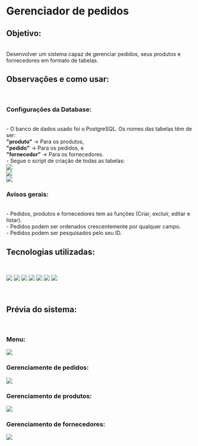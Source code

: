 # Gerenciador de pedidos

## Objetivo:

<br>
    Desenvolver um sistema capaz de gerenciar pedidos, seus produtos e fornecedores em formato de tabelas.
<br>

## Observações e como usar:

<br>

### Configurações da Database:
<br>
    - O banco de dados usado foi o PostgreSQL. Os nomes das tabelas têm de ser: <br>
            <b>"produto"</b> -> Para os produtos, <br>
            <b>"pedido"</b> -> Para os pedidos, e <br>
            <b>"fornecedor"</b> -> Para os fornecedores. <br>
    - Segue o script de criação de todas as tabelas: <br>
        <img src="https://i.imgur.com/9bAI1tm.png"/> <br>
        <img src="https://i.imgur.com/xJ6s2V9.png"/> <br>
        <img src="https://i.imgur.com/IfBXm61.png"/>

### Avisos gerais:
<br>
    - Pedidos, produtos e fornecedores tem as funções (Criar, excluir, editar e listar). <br>
    - Pedidos podem ser ordenados crescentemente por qualquer campo. <br>
    - Pedidos podem ser pesquisados pelo seu ID.
<br>  

## Tecnologias utilizadas:

<br>

<img src="https://cdn.jsdelivr.net/gh/devicons/devicon/icons/codeigniter/codeigniter-plain.svg" /> <img src="https://cdn.jsdelivr.net/gh/devicons/devicon/icons/php/php-original.svg" /> <img src="https://cdn.jsdelivr.net/gh/devicons/devicon/icons/html5/html5-original.svg" />
<img src="https://cdn.jsdelivr.net/gh/devicons/devicon/icons/css3/css3-original.svg" /> <img src="https://cdn.jsdelivr.net/gh/devicons/devicon/icons/javascript/javascript-original.svg" /> <img src="https://cdn.jsdelivr.net/gh/devicons/devicon/icons/postgresql/postgresql-original-wordmark.svg" /> <img src="https://cdn.jsdelivr.net/gh/devicons/devicon/icons/composer/composer-original.svg" />

<br>

## Prévia do sistema:

<br>

### Menu:
<img src="https://i.imgur.com/oYAcZyi.png"/>

### Gerenciamente de pedidos:
<img src="https://i.imgur.com/8HUg7lp.png"/>

### Gerenciamento de produtos:
<img src="https://i.imgur.com/qBnJLgs.png"/>

### Gerenciamento de fornecedores:
<img src="https://i.imgur.com/T4rG0lt.png"/>